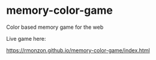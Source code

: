 # memory-color-game
Color based memory game for the web

Live game here: 

https://rmonzon.github.io/memory-color-game/index.html

